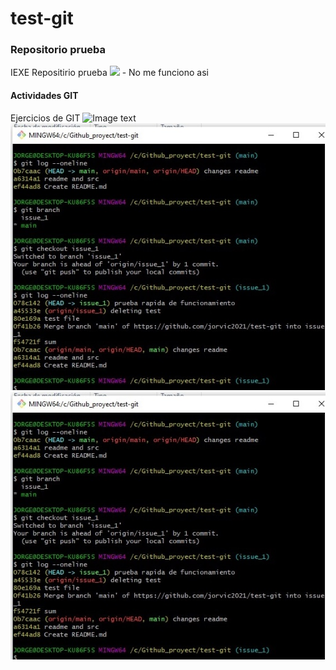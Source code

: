 # test-git
### Repositorio prueba
IEXE Repositirio prueba
![](C:\Github_proyect\test-git\captura_log_git.png) - No me funciono asi
#### Actividades GIT
Ejercicios de GIT
![Image text](C:\Github_proyect\test-git\captura_log_git.png)
![Image text](https://github.com/jorvic2021/test-git/blob/main/capturaok_log_git.png?raw=true)
![Image text](https://github.com/jorvic2021/test-git/blob/main/capturaok_log_git.png)

